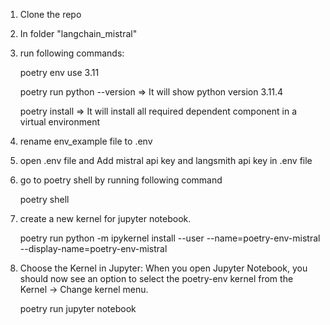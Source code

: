 1. Clone the repo
2. In folder "langchain_mistral"
3. run following commands:
	
	poetry env use 3.11
	
	poetry run python --version => It will show python version 3.11.4
	
	poetry install => It will install all required dependent component in a virtual environment

5. rename env_example file to .env
6. open .env file and Add mistral api key and langsmith api key in .env file
7. go to poetry shell by running following command
	
	poetry shell

8. create a new kernel for jupyter notebook.
	
	poetry run python -m ipykernel install --user --name=poetry-env-mistral --display-name=poetry-env-mistral

7. Choose the Kernel in Jupyter: When you open Jupyter Notebook, you should now see an option to select the poetry-env kernel from the Kernel -> Change kernel menu.
	
	poetry run jupyter notebook


